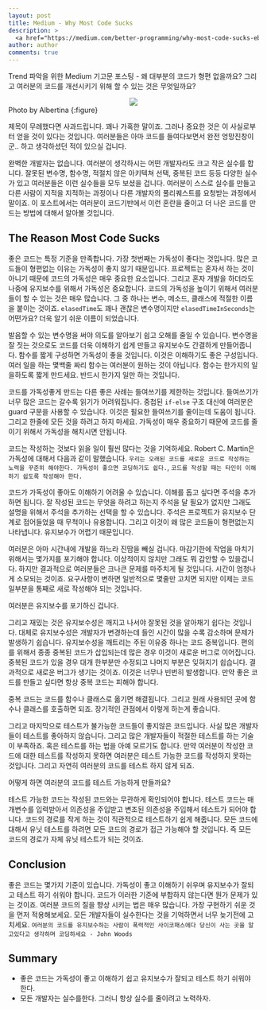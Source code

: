 ```yaml
---
layout: post
title: Medium - Why Most Code Sucks
description: >
  <a href="https://medium.com/better-programming/why-most-code-sucks-ebc73b1a8882"> 원문 - Daan </a>
author: author
comments: true
---
```


Trend 파악을 위한 Medium 기고문 포스팅 - 왜 대부분의 코드가 형편 없을까요? 그리고 여러분의 코드를 개선시키기 위해 할 수 있는 것은 무엇일까요?

<center>
<img src="https://miro.medium.com/max/1500/1*U6LNQHWlsHidCAnQvg8b7w.jpeg"/>
</center>
Photo by Albertina
{:figure}

제목이 무례했다면 사과드립니다. 꽤나 가혹한 말이죠. 그러나 중요한 것은 이 사실로부터 얻을 것이 있다는 것입니다. 여러분들은 아마 코드를 들여다보면서 완전 엉망진창이군.. 하고 생각하셨던 적이 있으실 겁니다.

완벽한 개발자는 없습니다. 여러분이 생각하시는 어떤 개발자라도 크고 작은 실수를 합니다. 잘못된 변수명, 함수명, 적절치 않은 아키텍쳐 선택, 중복된 코드 등등 다양한 실수가 있고 여러분들은 이런 실수들을 모두 보셨을 겁니다. 여러분이 스스로 실수를 만들고 다른 사람이 지적을 지적하는 과정이나 다른 개발자의 풀리퀘스트를 요청받는 과정에서 말이죠. 이 포스트에서는 여러분이 코드기반에서 이런 혼란을 줄이고 더 나은 코드를 만드는 방법에 대해서 알아볼 것입니다.

## The Reason Most Code Sucks

좋은 코드는 특정 기준을 만족합니다. 가장 첫번째는 가독성이 좋다는 것입니다. 많은 코드들이 형편없는 이유는 가독성이 좋지 않기 때문입니다. 프로젝트는 혼자서 하는 것이 아니기 때문에 코드의 가독성은 매우 중요한 요소입니다. 그리고 혼자 개발을 하더라도 나중에 유지보수를 위해서 가독성은 중요합니다. 코드의 가독성을 높이기 위해서 여러분들이 할 수 있는 것은 매우 많습니다. 그 중 하나는 변수, 메소드, 클래스에 적절한 이름을 붙이는 것이죠. `elasedTime`도 꽤나 괜찮은 변수명이지만 `elasedTimeInSeconds`는 어떤가요? 더욱 알기 쉬운 이름이 되었습니다.

발음할 수 있는 변수명을 써야 의도를 알아보기 쉽고 오해를 줄일 수 있습니다. 변수명을 잘 짓는 것으로도 코드를 더욱 이해하기 쉽게 만들고 유지보수도 간결하게 만들어줍니다. 함수를 짧게 구성하면 가독성이 좋을 것입니다. 이것은 이해하기도 좋은 구성입니다. 여러 일을 하는 몇백줄 짜리 함수는 여러분이 원하는 것이 아닙니다. 함수는 한가지의 일을하도록 짧게 만드세요. 반드시 한가지 일만 하는 것입니다.

코드를 가독성좋게 만드는 다른 좋은 사례는 들여쓰기를 제한하는 것입니다. 들여쓰기가 너무 많은 코드는 갈수록 읽기가 어려워집니다. 중첩된 `if-else` 구조 대신에 여러분은 guard 구문을 사용할 수 있습니다. 이것은 필요한 들여쓰기를 줄이는데 도움이 됩니다. 그리고 한줄에 모든 것을 하려고 하지 마세요. 가독성이 매우 중요하기 때문에 코드를 줄이기 위해서 가독성을 해치시면 안됩니다.

코드는 작성하는 것보다 읽을 일이 훨씬 많다는 것을 기억하세요. Robert C. Martin은 가독성에 대해서 다음과 같이 말했습니다. `우리는 오래된 코드를 새로운 코드로 작성하는 노력을 꾸준히 해야한다. 가독성이 좋으면 코딩하기도 쉽다.`, `코드를 작성할 때는 타인이 이해하기 쉽도록 작성해야 한다.`

코드가 가독성이 좋아도 이해하기 어려울 수 있습니다. 이해를 돕고 싶다면 주석을 추가하면 됩니다. 잘 작성된 코드는 무엇을 하려고 하는지 주석을 달 필요가 없지만 그래도 설명을 위해서 주석을 추가하는 선택을 할 수 있습니다. 주석은 프로젝트가 유지보수 단계로 접어들었을 때 무척이나 유용합니다. 그리고 이것이 왜 많은 코드들이 형편없는지 나타냅니다. 유지보수가 어렵기 때문입니다.

여러분은 아마 시간내에 개발을 하느라 진땀을 빼실 겁니다. 마감기한에 작업을 마치기 위해서는 몇가지를 포기해야 합니다. 이상적이지 않치만 그래도 뭐 감안할 수 있을겁니다. 하지만 결과적으로 여러분들은 크나큰 문제를 마주치게 될 것입니다. 시간이 엄청나게 소모되는 것이죠. 요구사항이 변하면 일반적으로 몇줄만 고치면 되지만 이제는 코드 일부분을 통째로 새로 작성해야 되는 것입니다.

여러분은 유지보수를 포기하신 겁니다.

그리고 재밌는 것은 유지보수성은 깨지고 나서야 잘못된 것을 알아채기 쉽다는 것입니다. 대체로 유지보수성은 개발자가 변경하는데 들인 시간이 많을 수록 감소하며 문제가 발생하기 쉽습니다. 유지보수성을 깨트리는 주된 이유중 하나는 코드 중복입니다. 편의를 위해서 종종 중복된 코드가 삽입되는데 많은 경우 이것이 새로운 버그로 이어집니다. 중복된 코드가 있을 경우 대개 한부분만 수정되고 나머지 부분은 잊혀지기 쉽습니다. 결과적으로 새로운 버그가 생기는 것이죠. 이것은 너무나 빈번히 발생합니다. 만약 좋은 코드를 만들고 싶다면 항상 중복 코드는 피해야 합니다.

중복 코드는 코드를 함수나 클래스로 옮기면 해결됩니다. 그리고 원래 사용되던 곳에 함수나 클래스를 호출하면 되죠. 장기적인 관점에서 이렇게 하는게 좋습니다.

그리고 마지막으로 테스트가 불가능한 코드들이 좋지않은 코드입니다. 사실 많은 개발자들이 테스트를 좋아하지 않습니다. 그리고 많은 개발자들이 적절한 테스트를 하는 기술이 부족하죠. 혹은 테스트를 하는 법을 아예 모르기도 합니다. 만약 여러분이 작성한 코드에 대한 테스트를 작성하지 못하면 여러분은 테스트 가능한 코드를 작성하지 못하는 것입니다. 그리고 자연히 여러분의 코드를 테스트 하지 않게 되죠.

어떻게 하면 여러분의 코드를 테스트 가능하게 만들까요?

테스트 가능한 코드는 작성된 코드와는 무관하게 확인되어야 합니다. 테스트 코드는 매개변수를 입력받아서 의존성을 주입받고 변조된 의존성을 주입해서 테스트가 되어야 합니다. 코드의 경로를 작게 하는 것이 직관적으로 테스트하기 쉽게 해줍니다. 모든 코드에 대해서 유닛 테스트를 하려면 모든 코드의 경로가 접근 가능해야 할 것입니다. 즉 모든 코드의 경로가 자체 유닛 테스트가 되는 것이죠.

## Conclusion

좋은 코드는 몇가지 기준이 있습니다. 가독성이 좋고 이해하기 쉬우며 유지보수가 잘되고 테스트 하기 쉬워야 합니다. 코드가 이러한 기준에 부합하지 않는다면 뭔가 문제가 있는 것이죠. 여러분 코드의 질을 향상 시키는 법은 매우 많습니다. 가장 구현하기 쉬운 것을 먼저 적용해보세요. 모든 개발자들이 실수한다는 것을 기억하면서 너무 늦기전에 고치세요.
`여러분의 코드를 유지보수하는 사람이 폭력적인 사이코패스에다 당신이 사는 곳을 알고있다고 생각하며 코딩하세요 - John Woods`

## Summary
* 좋은 코드는 가독성이 좋고 이해하기 쉽고 유지보수가 잘되고 테스트 하기 쉬워야 한다.
* 모든 개발자는 실수를한다. 그러니 항상 실수를 줄이려고 노력하자.

